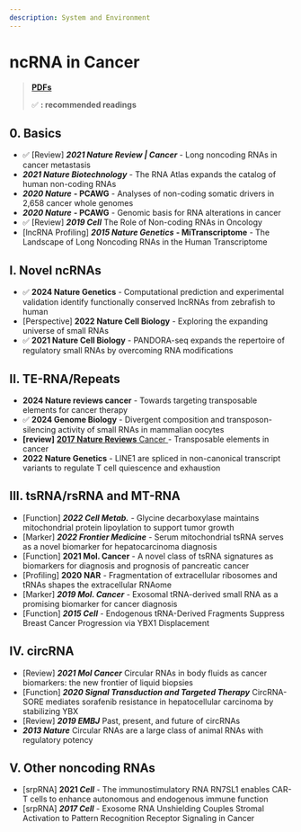 ```yaml
---
description: System and Environment
---
```


# ncRNA in Cancer

> [**PDFs**](https://cloud.tsinghua.edu.cn/d/07d2b19d6b284ebea5ea/?p=%2F1.%20Precision%20Medicine\&mode=list)
>
> ✅ **: recommended readings**

## 0. Basics

* ✅ \[Review] _**2021 Nature Review | Cancer**_ - Long noncoding RNAs in cancer metastasis
* _**2021 Nature Biotechnology**_ - The RNA Atlas expands the catalog of human non-coding RNAs
* _**2020 Nature**_ **- PCAWG** - Analyses of non-coding somatic drivers in 2,658 cancer whole genomes
* _**2020 Nature**_ **- PCAWG** - Genomic basis for RNA alterations in cancer
* ✅  \[Review] _**2019 Cell**_ The Role of Non-coding RNAs in Oncology
* \[lncRNA Profiling] _**2015 Nature Genetics**_ **- MiTranscriptome** - The Landscape of Long Noncoding RNAs in the Human Transcriptome

## I. Novel ncRNAs

* ✅ **2024 Nature Genetics** - Computational prediction and experimental validation identify functionally conserved lncRNAs from zebrafish to human
* \[Perspective] **2022 Nature Cell Biology** - Exploring the expanding universe of small RNAs&#x20;
* ✅ **2021 Nature Cell Biology** - PANDORA-seq expands the repertoire of regulatory small RNAs by overcoming RNA modifications&#x20;

## II. TE-RNA/Repeats&#x20;

* **2024 Nature reviews cancer** -  Towards targeting transposable elements for cancer therapy
* ✅ **2024 Genome Biology** - Divergent composition and transposon-silencing activity of small RNAs in mammalian oocytes
* **\[review]** [**2017 Nature Reviews** Cancer ](https://www.nature.com/articles/nrc.2017.35)- Transposable elements in cancer
* **2022 Nature Genetics** - LINE1 are spliced in non-canonical transcript variants to regulate T cell quiescence and exhaustion

## III. tsRNA/rsRNA and MT-RNA&#x20;

* \[Function] _**2022 Cell Metab.**_ - Glycine decarboxylase maintains mitochondrial protein lipoylation to support tumor growth
* \[Marker] _**2022 Frontier Medicine**_ - Serum mitochondrial tsRNA serves as a novel biomarker for hepatocarcinoma diagnosis
* \[Function] **2021 Mol. Cancer** - A novel class of tsRNA signatures as biomarkers for diagnosis and prognosis of pancreatic cancer
* \[Profiling] **2020 NAR** - Fragmentation of extracellular ribosomes and tRNAs shapes the extracellular RNAome
* \[Marker] _**2019 Mol. Cancer**_ - Exosomal tRNA-derived small RNA as a promising biomarker for cancer diagnosis
* \[Function] _**2015 Cell**_ - Endogenous tRNA-Derived Fragments Suppress Breast Cancer Progression via YBX1 Displacement

## IV. circRNA

* \[Review] _**2021 Mol Cancer**_ Circular RNAs in body fluids as cancer biomarkers: the new frontier of liquid biopsies
* \[Function] _**2020 Signal Transduction and Targeted Therapy**_ CircRNA-SORE mediates sorafenib resistance in hepatocellular carcinoma by stabilizing YBX
* \[Review] _**2019 EMBJ**_ Past, present, and future of circRNAs
* _**2013 Nature**_ Circular RNAs are a large class of animal RNAs with regulatory potency



## V. Other noncoding RNAs

* \[srpRNA] **2021&#x20;**_**Cell**_ - The immunostimulatory RNA RN7SL1 enables CAR-T cells to enhance autonomous and endogenous immune function
* \[srpRNA] _**2017 Cell**_ - Exosome RNA Unshielding Couples Stromal Activation to Pattern Recognition Receptor Signaling in Cancer

